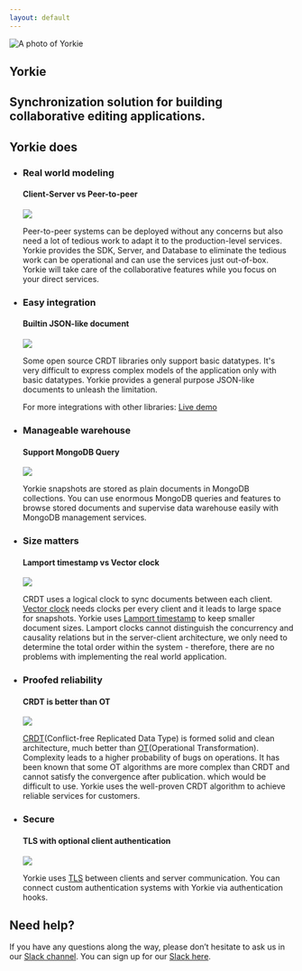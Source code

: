```yaml
---
layout: default
---
```


<section class="hero">
  <div class="wrapper">
    <img class="logo" src="./images/yorkie-photo.png" alt="A photo of Yorkie" />
    <div class="title">
      <h1>Yorkie</h1>
      <h2>Synchronization solution for building collaborative editing applications.</h2>
    </div>
  </div>
  <div class="clear"></div>
</section>
<section class="content">
  <div class="wrapper">
    <h2>
    Yorkie does
    </h2>
    <ul class="card-list">
      <li class="card">
        <div class="card-header">
          <div class="card-header-title">
            <h3>Real world modeling</h3>
            <h4>Client-Server vs Peer-to-peer</h4>
          </div>
          <div class="card-header-img">
            <img src="./images/network.svg" />
          </div>
        </div>
        <div class="card-body">
          <p>
            Peer-to-peer systems can be deployed without any concerns but also need a lot of tedious work to adapt it to the production-level services. <span class="brand">Yorkie</span> provides the SDK, Server, and Database to eliminate the tedious work can be operational and can use the services just out-of-box. Yorkie will take care of the collaborative features while you focus on your direct services.
          </p>
        </div>
      </li>
      <li class="card">
        <div class="card-header">
          <div class="card-header-title">
            <h3>Easy integration</h3>
            <h4>Builtin JSON-like document</h4>
          </div>
          <div class="card-header-img">
            <img src="./images/easy.svg" />
          </div>
        </div>
        <div class="card-body">
          <p>
            Some open source CRDT libraries only support basic datatypes. It's very difficult to express complex models of the application only with basic datatypes. <span class="brand">Yorkie</span> provides a general purpose JSON-like documents to unleash the limitation.
          </p>
          <p>
          For more integrations with other libraries: <a href="/demo">Live demo</a>
          </p>
        </div>
      </li>
      <li class="card">
        <div class="card-header">
          <div class="card-header-title">
            <h3>Manageable warehouse</h3>
            <h4>Support MongoDB Query</h4>
          </div>
          <div class="card-header-img">
            <img src="./images/warehouse.svg" />
          </div>
        </div>
        <div class="card-body">
          <p>
            <span class="brand">Yorkie</span> snapshots are stored as plain documents in MongoDB collections. You can use enormous MongoDB queries and features to browse stored documents and supervise data warehouse easily with MongoDB management services.
          </p>
        </div>
      </li>
      <li class="card">
        <div class="card-header">
          <div class="card-header-title">
            <h3>Size matters</h3>
            <h4>Lamport timestamp vs Vector clock</h4>
          </div>
          <div class="card-header-img">
            <img src="./images/size.svg" />
          </div>
        </div>
        <div class="card-body">
          <p>
            CRDT uses a logical clock to sync documents between each client. <a href="https://en.wikipedia.org/wiki/Vector_clock">Vector clock</a> needs clocks per every client and it leads to large space for snapshots. <span class="brand">Yorkie</span> uses <a href="https://en.wikipedia.org/wiki/Lamport_timestamps">Lamport timestamp</a> to keep smaller document sizes. Lamport clocks cannot distinguish the concurrency and causality relations but in the server-client architecture, we only need to determine the total order within the system - therefore, there are no problems with implementing the real world application.
          </p>
        </div>
      </li>
      <li class="card">
        <div class="card-header">
          <div class="card-header-title">
            <h3>Proofed reliability</h3>
            <h4>CRDT is better than OT</h4>
          </div>
          <div class="card-header-img">
            <img src="./images/reliability.svg" />
          </div>
        </div>
        <div class="card-body">
          <p>
            <a href="https://en.wikipedia.org/wiki/Conflict-free_replicated_data_type">CRDT</a>(Conflict-free Replicated Data Type) is formed solid and clean architecture, much better than <a href="https://en.wikipedia.org/wiki/Operational_transformation">OT</a>(Operational Transformation). Complexity leads to a higher probability of bugs on operations. It has been known that some OT algorithms are more complex than CRDT and cannot satisfy the convergence after publication. which would be difficult to use. <span class="brand">Yorkie</span> uses the well-proven CRDT algorithm to achieve reliable services for customers.
          </p>
        </div>
      </li>
      <li class="card">
        <div class="card-header">
          <div class="card-header-title">
            <h3>Secure</h3>
            <h4>TLS with optional client authentication</h4>
          </div>
          <div class="card-header-img">
            <img src="./images/secure.svg" />
          </div>
        </div>
        <div class="card-body">
          <p>
            <span class="brand">Yorkie</span> uses <a href="https://en.wikipedia.org/wiki/Transport_Layer_Security">TLS</a> between clients and server communication. You can connect custom authentication systems with <span class="brand">Yorkie</span> via authentication hooks.
          </p>
        </div>
      </li>
    </ul>
  </div>
</section>
<section class="contact">
  <div class="wrapper">
    <h2>Need help?</h2>
    <p>If you have any questions along the way, please don’t hesitate to ask us in our <a href="https://dev-yorkie.slack.com/">Slack channel</a>. You can sign up for our <a href="https://communityinviter.com/apps/dev-yorkie/yorkie-framework">Slack here</a>.</p>
  </div>
</section>
